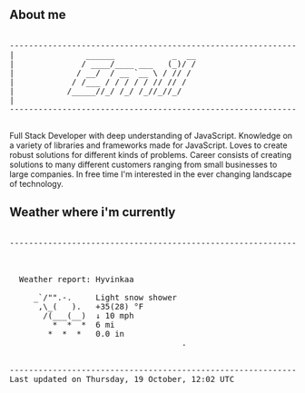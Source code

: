 ## About me

<pre>

--------------------------------------------------------------------------------------
|			    ______            _  __
|			   / ____/____ ___   (_)/ /
|			  / __/  / __ `__ \ / // / 
|			 / /___ / / / / / // // /  
|			/_____//_/ /_/ /_//_//_/   
|                           
--------------------------------------------------------------------------------------

</pre>

Full Stack Developer with deep understanding of JavaScript. Knowledge on a variety of libraries and frameworks made for JavaScript. Loves to create robust solutions for different kinds of problems. Career consists of creating solutions to many different customers ranging from small businesses to large companies. In free time I'm interested in the ever changing landscape of technology. 



## Weather where i'm currently  

<pre>

--------------------------------------------------------------------------------------


 
  Weather report: Hyvinkaa  
    
     _`/"".-.     Light snow shower  
      ,\_(   ).   +35(28) °F  
       /(___(__)  ↓ 10 mph  
         *  *  *  6 mi  
        *  *  *   0.0 in  
                                    .


--------------------------------------------------------------------------------------
Last updated on Thursday, 19 October, 12:02 UTC
</pre>
